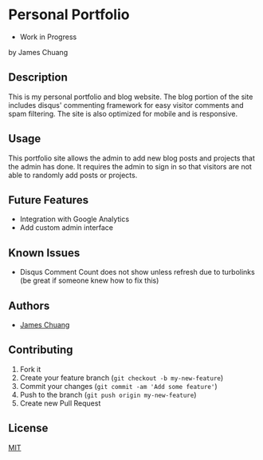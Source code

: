# Personal Portfolio

* Work in Progress

by James Chuang

## Description

This is my personal portfolio and blog website. The blog portion of the site includes disqus' commenting framework for easy visitor comments and spam filtering. The site is also optimized for mobile and is responsive.

## Usage

This portfolio site allows the admin to add new blog posts and projects that the admin has done. It requires the admin to sign in so that visitors are not able to randomly add posts or projects.

## Future Features

* Integration with Google Analytics
* Add custom admin interface

## Known Issues

* Disqus Comment Count does not show unless refresh due to turbolinks (be great if someone knew how to fix this)

## Authors

* [James Chuang](https://github.com/hiddensanctum)

## Contributing

1. Fork it
2. Create your feature branch (`git checkout -b my-new-feature`)
3. Commit your changes (`git commit -am 'Add some feature'`)
4. Push to the branch (`git push origin my-new-feature`)
5. Create new Pull Request

## License

[MIT][2]

[2]: http://opensource.org/licenses/MIT
